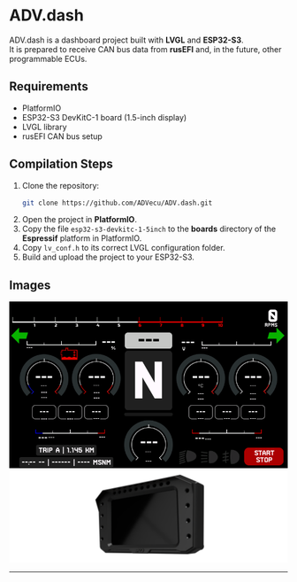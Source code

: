 # ADV.dash

ADV.dash is a dashboard project built with **LVGL** and **ESP32-S3**.  
It is prepared to receive CAN bus data from **rusEFI** and, in the future, other programmable ECUs.

## Requirements
- PlatformIO
- ESP32-S3 DevKitC-1 board (1.5-inch display)
- LVGL library
- rusEFI CAN bus setup

## Compilation Steps
1. Clone the repository:
   ```bash
   git clone https://github.com/ADVecu/ADV.dash.git
   ```
2. Open the project in **PlatformIO**.
3. Copy the file `esp32-s3-devkitc-1-5inch` to the **boards** directory of the **Espressif** platform in PlatformIO.
4. Copy `lv_conf.h` to its correct LVGL configuration folder.
5. Build and upload the project to your ESP32-S3.

## Images
![ADV.dash UI](Graphics/ui_preview.png)
![ADV.dash Board](Graphics/hardware_preview.png)

---
